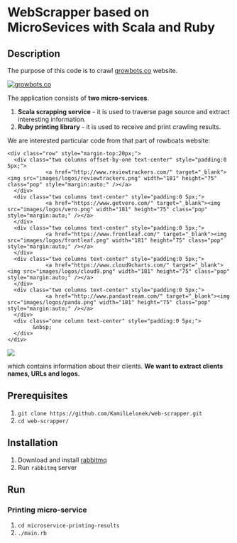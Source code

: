 # WebScrapper based on MicroSevices with Scala and Ruby

## Description

The purpose of this code is to crawl [growbots.co](http://www.growbots.co/) website.

[![growbots.co](http://www.growbots.co/images/growbots-web-2.png)](http://www.growbots.co/)

The application consists of **two micro-services**.

1. **Scala scrapping service** - it is used to traverse page source and extract interesting information.
2. **Ruby printing library** - it is used to receive and print crawling results.


We are interested particular code from that part of rowboats website:

```
<div class="row" style="margin-top:20px;">
  <div class="two columns offset-by-one text-center" style="padding:0 5px;">
     		<a href="http://www.reviewtrackers.com/" target="_blank"><img src="images/logos/reviewtrackers.png" width="181" height="75" class="pop" style="margin:auto;" /></a>        
  </div>     
  <div class="two columns text-center" style="padding:0 5px;">
     		<a href="https://www.getvero.com/" target="_blank"><img src="images/logos/vero.png" width="181" height="75" class="pop" style="margin:auto;" /></a>        
  </div>
  <div class="two columns text-center" style="padding:0 5px;">
     		<a href="https://www.frontleaf.com/" target="_blank"><img src="images/logos/frontleaf.png" width="181" height="75" class="pop" style="margin:auto;" /></a>        
  </div>
  <div class="two columns text-center" style="padding:0 5px;">
     		<a href="https://www.cloud9charts.com/" target="_blank"><img src="images/logos/cloud9.png" width="181" height="75" class="pop" style="margin:auto;" /></a>        
  </div>
  <div class="two columns text-center" style="padding:0 5px;">
     		<a href="http://www.pandastream.com/" target="_blank"><img src="images/logos/panda.png" width="181" height="75" class="pop" style="margin:auto;" /></a>        
  </div>
  <div class="one column text-center" style="padding:0 5px;">
  		&nbsp;      
  </div>
</div>
```

![](https://d2oawfjgoy88bd.cloudfront.net/538df4ae007791166b92a197/538df4c8007791166b92a19a/548a6e4d38d387330b8bd654.png?Expires=1418444773&Signature=boddH1AlQO61IVWMvYf6BXjxwV-Qf~8N-4KxsoT1nUiWrXC5QDOXpdVTqJMzK6cy0bOOB0Gk3kk-tFZyra0MhddNMOlyOfdRvIOtrZn2YqY2QBq~qiTVXL-ftA97h1QgR6VhtMlJxlyFQBfO07lg5JhTaES7ck4N5~4iwsW4KeKeHEw1rMoNBWqXho6jqHM6Ir9~dnS7LEjd7u6lH4JmrmiHJ25NyrrMva8Ud9bjRBeBatKTWUId99avDHfm4zeD0sA82scKqMmBBblKDJRkZWAYiL6U~71f~w0Mi~7pmszW8NRIKLR8J3M2LYp3Jw4TfIDUL6xGb0hnqz20h4Eqhw__&Key-Pair-Id=APKAJHEJJBIZWFB73RSA)

which contains information about their clients. **We want to extract clients names, URLs and logos.**

## Prerequisites

1. `git clone https://github.com/KamilLelonek/web-scrapper.git`
2. `cd web-scrapper/`

## Installation

1. Download and install [rabbitmq](https://www.rabbitmq.com/download.html)
2. Run `rabbitmq` server

## Run

### Printing micro-service

1. `cd microservice-printing-results`
2. `./main.rb`